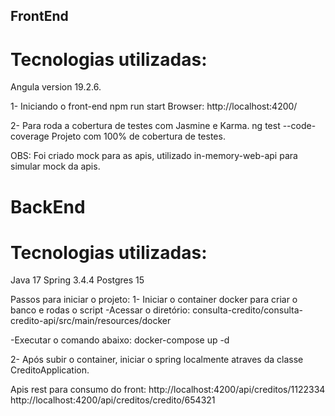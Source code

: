 ## FrontEnd
# Tecnologias utilizadas:
Angula version 19.2.6.

1- Iniciando o front-end
   npm run start 
   Browser: http://localhost:4200/

2- Para roda a cobertura de testes com Jasmine e Karma.
   ng test --code-coverage
   Projeto com 100% de cobertura de testes.

OBS: Foi criado mock para as apis, utilizado in-memory-web-api para simular mock da apis.

# BackEnd
# Tecnologias utilizadas:
Java 17
Spring 3.4.4
Postgres 15

Passos para iniciar o projeto:
1- Iniciar o container docker para criar o banco e rodas o script
   -Acessar o diretório:
    consulta-credito/consulta-credito-api/src/main/resources/docker

   -Executar o comando abaixo:
    docker-compose up -d

2- Após subir o container, iniciar o spring localmente atraves da classe CreditoApplication.

Apis rest para consumo do front:
 http://localhost:4200/api/creditos/1122334
 http://localhost:4200/api/creditos/credito/654321

